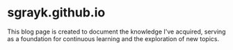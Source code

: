 sgrayk.github.io
===

This blog page is created to document the knowledge I've acquired, serving as a foundation for continuous learning and the exploration of new topics.

